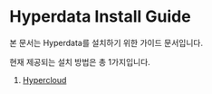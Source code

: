 # Hyperdata Install Guide

본 문서는 Hyperdata를 설치하기 위한 가이드 문서입니다.

현재 제공되는 설치 방법은 총 1가지입니다.

1. [Hypercloud](./kubernetes)